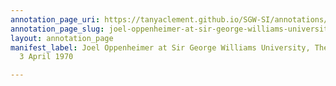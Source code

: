 ```yaml
---
annotation_page_uri: https://tanyaclement.github.io/SGW-SI/annotations/joel-oppenheimer-at-sir-george-williams-university-the-poetry-series-3-april-1970-canvas-1-annotation.json
annotation_page_slug: joel-oppenheimer-at-sir-george-williams-university-the-poetry-series-3-april-1970-canvas-1-annotation
layout: annotation_page
manifest_label: Joel Oppenheimer at Sir George Williams University, The Poetry Series,
  3 April 1970

---
```

